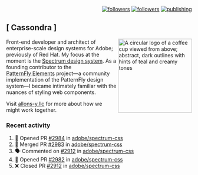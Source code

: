 <p align="right"><a rel="me" href="https://front-end.social/@castastrophe">
    <img alt="followers" title="Follow me on Mastodon" src="https://img.shields.io/mastodon/follow/109297102751309835?domain=https%3A%2F%2Ffront-end.social&label=Follow&logo=mastodon&logoColor=white&style=for-the-badge&labelColor=008080&color=006969"/></a>
  <a href="https://codepen.io/castastrophe/">
    <img alt="followers" title="Follow me on CodePen" src="https://img.shields.io/badge/23-1?color=640464&labelColor=7c007c&style=for-the-badge&logo=codepen&label=Follow"/></a>
<a href="https://castastrophe.medium.com/">
    <img alt="publishing" title="View articles on Medium" src="https://img.shields.io/badge/107-1?color=666&labelColor=444&label=subscribe&logo=medium&logoColor=white&style=for-the-badge"/></a>
</p>

## [&nbsp;Cassondra&nbsp;]

<img align="right" src="https://github-production-user-asset-6210df.s3.amazonaws.com/1840295/253016758-ba468774-1cd3-42c2-8f43-947b5eeb5edf.png" height="200" alt="A circular logo of a coffee cup viewed from above; abstract, dark outlines with hints of teal and creamy tones">

Front-end developer and architect of enterprise-scale design systems for Adobe; previously of Red Hat. My focus at the moment is the [Spectrum design system](https://github.com/adobe/spectrum-css). As a founding contributor to the [PatternFly&nbsp;Elements](https://github.com/patternfly/patternfly-elements) project&mdash;a community implementation of the PatternFly design system&mdash;I became intimately familiar with the nuances of styling web components.

Visit [allons-y.llc](http://allons-y.llc/) for more about how we might work together.

### Recent activity

<!--START_SECTION:activity-->
1. 💪 Opened PR [#2984](https://github.com/adobe/spectrum-css/pull/2984) in [adobe/spectrum-css](https://github.com/adobe/spectrum-css)
2. 🎉 Merged PR [#2983](https://github.com/adobe/spectrum-css/pull/2983) in [adobe/spectrum-css](https://github.com/adobe/spectrum-css)
3. 🗣 Commented on [#2912](https://github.com/adobe/spectrum-css/pull/2912#issuecomment-2274355333) in [adobe/spectrum-css](https://github.com/adobe/spectrum-css)
4. 💪 Opened PR [#2982](https://github.com/adobe/spectrum-css/pull/2982) in [adobe/spectrum-css](https://github.com/adobe/spectrum-css)
5. ❌ Closed PR [#2912](https://github.com/adobe/spectrum-css/pull/2912) in [adobe/spectrum-css](https://github.com/adobe/spectrum-css)
<!--END_SECTION:activity-->
